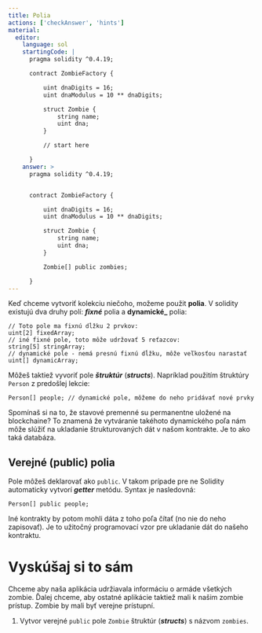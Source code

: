 ```yaml
---
title: Polia
actions: ['checkAnswer', 'hints']
material:
  editor:
    language: sol
    startingCode: |
      pragma solidity ^0.4.19;

      contract ZombieFactory {

          uint dnaDigits = 16;
          uint dnaModulus = 10 ** dnaDigits;

          struct Zombie {
              string name;
              uint dna;
          }

          // start here

      }
    answer: >
      pragma solidity ^0.4.19;


      contract ZombieFactory {

          uint dnaDigits = 16;
          uint dnaModulus = 10 ** dnaDigits;

          struct Zombie {
              string name;
              uint dna;
          }

          Zombie[] public zombies;

      }
---
```


Keď chceme vytvoriť kolekciu niečoho, možeme použit **polia**. V solidity existujú dva druhy polí: **_fixné_** polia a **dynamické_** polia:

```
// Toto pole ma fixnú dĺžku 2 prvkov:
uint[2] fixedArray;
// iné fixné pole, toto môže udržovať 5 reťazcov:
string[5] stringArray;
// dynamické pole - nemá presnú fixnú dĺžku, môže veľkosťou narastať
uint[] dynamicArray;
```

Môžeš taktiež vyvoriť pole **_štruktúr_** (**_structs_**). Napríklad použitím štruktúry `Person` z predošlej lekcie:

```
Person[] people; // dynamické pole, môžeme do neho pridávať nové prvky
```

Spomínaš si na to, že stavové premenné su permanentne uložené na blockchaine? To znamená že vytváranie takéhoto dynamického poľa nám môže slúžiť na ukladanie štrukturovaných dát v našom kontrakte. Je to ako taká databáza.

## Verejné (public) polia

Pole môžeš deklarovať ako `public`. V takom prípade pre ne Solidity automaticky vytvorí **_getter_** metódu. Syntax je nasledovná:

```
Person[] public people;
```

Iné kontrakty by potom mohli dáta z toho poľa čítať (no nie do neho zapisovať). Je to užitočný programovací vzor pre ukladanie dát do našeho kontraktu.

# Vyskúšaj si to sám

Chceme aby naša aplikácia udržiavala informáciu o armáde všetkých zombie. Ďalej chceme, aby ostatné aplikácie taktiež mali k našim zombie prístup. Zombie by mali byť verejne prístupní.

1. Vytvor verejné `public` pole `Zombie` štruktúr (**_structs_**) s názvom `zombies`.
